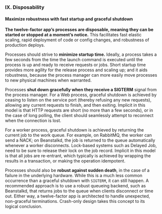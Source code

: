### IX. Disposability
#### Maximize robustness with fast startup and graceful shutdown

**The twelve-factor app’s processes are disposable, meaning they can be started or stopped at a moment’s notice.** This facilitates fast elastic scaling, rapid deployment of code or config changes, and robustness of production deploys.

Processes should strive to **minimize startup time.** Ideally, a process takes a few seconds from the time the launch command is executed until the process is up and ready to receive requests or jobs. Short startup time provides more agility for the release process and scaling up; and it aids robustness, because the process manager can more easily move processes to new physical machines when warranted.

Processes **shut down gracefully when they receive a SIGTERM** signal from the process manager. For a Web process, graceful shutdown is achieved by ceasing to listen on the service port (thereby refusing any new requests), allowing any current requests to finish, and then exiting. Implicit in this model is that HTTP requests are short (no more than a few seconds), or in the case of long polling, the client should seamlessly attempt to reconnect when the connection is lost.

For a worker process, graceful shutdown is achieved by returning the current job to the work queue. For example, on RabbitMQ, the worker can send a NACK; on Beanstalkd, the job is returned to the queue automatically whenever a worker disconnects. Lock-based systems such as Delayed Job, need to be sure to release their lock on the job record. Implicit in this model is that all jobs are re-entrant, which typically is achieved by wrapping the results in a transaction, or making the operation idempotent.

Processes should also be **robust against sudden death**, in the case of a failure in the underlying hardware. While this is a much less common occurrence than a graceful shutdown with ```SIGTERM```, it can still happen. A recommended approach is to use a robust queueing backend, such as Beanstalkd, that returns jobs to the queue when clients disconnect or time out. Either way, a twelve-factor app is architected to handle unexpected, non-graceful terminations. Crash-only design takes this concept to its logical conclusion.